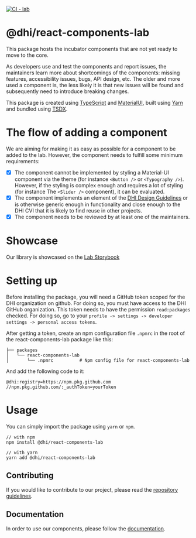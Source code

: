 <div align="left">

[![CI - lab](https://github.com/DHI-GRAS/react-components-ts/actions/workflows/main-lab.yml/badge.svg)](https://github.com/DHI-GRAS/react-components-ts/actions/workflows/main-lab.yml)

</div>
<h1 align="left">@dhi/react-components-lab</h1>

This package hosts the incubator components that are not yet ready to move to the core.

As developers use and test the components and report issues, the maintainers learn more about shortcomings of the components: missing features, accessibility issues, bugs, API design, etc. The older and more used a component is, the less likely it is that new issues will be found and subsequently need to introduce breaking changes.

This package is created using [TypeScript](https://www.typescriptlang.org/) and [MaterialUI](https://material-ui.com/), built using [Yarn](https://classic.yarnpkg.com/en/) and bundled using [TSDX](https://tsdx.io/).

# The flow of adding a component

We are aiming for making it as easy as possible for a component to be added to the lab. However, the component needs to fulfill some minimum requirements:

* [x] The component cannot be implemented by styling a Material-UI component via the theme (for instance `<Button />` or `<Typography />`). However, if the styling is complex enough and requires a lot of styling (for instance The `<Slider />` component), it can be evaluated.
* [x] The component implements an element of the [DHI Design Guidelines](https://www.figma.com/file/pSfX5GNsa6xhKGbi3DWQtn/DHI-Official-Guidelines) or is otherwise generic enough in functionality and close enough to the DHI CVI that it is likely to find reuse in other projects.
* [x] The component needs to be reviewed by at least one of the maintainers.

# Showcase

Our library is showcased on the [Lab Storybook](https://storybooklab.z16.web.core.windows.net/)

# Setting up

Before installing the package, you will need a GitHub token scoped for the DHI organization on github. For doing so, you must have access to the DHI GitHub organization. This token needs to have the permission `read:packages` checked. For doing so, go to your `profile -> settings -> developer settings -> personal access tokens`.

After getting a token, create an npm configuration file `.npmrc` in the root of the react-components-lab package like this:

```
├── packages            
│   └── react-components-lab
│       └── .npmrc          # Npm config file for react-components-lab
```

And add the following code to it: 

```
@dhi:registry=https://npm.pkg.github.com
//npm.pkg.github.com/:_authToken=yourToken
```

# Usage

You can simply import the package using `yarn` or `npm`.

```
// with npm
npm install @dhi/react-components-lab

// with yarn
yarn add @dhi/react-components-lab
```

## Contributing

If you would like to contribute to our project, please read the [repository guidelines](./docs/CONTRIBUTING.md).

## Documentation

In order to use our components, please follow the [documentation](https://storybooklab.z16.web.core.windows.net/).
